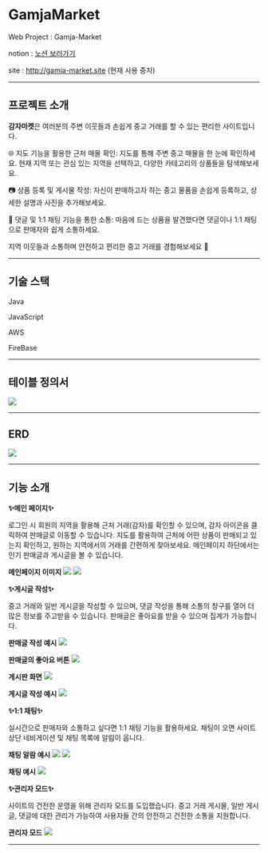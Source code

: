 # GamjaMarket
Web Project : Gamja-Market

notion : <a href="https://www.notion.so/2a09a64f2f8d4b9e84c6d280adbe5d38?v=306404e77898486b9cc1a008133971f9">노션 보러가기</a>

site : http://gamja-market.site (현재 사용 중지)

<hr>

## 프로젝트 소개

**감자마켓**은 여러분의 주변 이웃들과 손쉽게 중고 거래를 할 수 있는 편리한 사이트입니다.

🌐 지도 기능을 활용한 근처 매물 확인: 지도를 통해 주변 중고 매물을 한 눈에 확인하세요. 현재 지역 또는 관심 있는 지역을 선택하고, 다양한 카테고리의 상품들을 탐색해보세요.

📷 상품 등록 및 게시물 작성: 자신이 판매하고자 하는 중고 물품을 손쉽게 등록하고, 상세한 설명과 사진을 추가해보세요.

💬 댓글 및 1:1 채팅 기능을 통한 소통: 마음에 드는 상품을 발견했다면 댓글이나 1:1 채팅으로 판매자와 쉽게 소통하세요.

지역 이웃들과 소통하며 안전하고 편리한 중고 거래를 경험해보세요 🎉

<hr>

## 기술 스택

Java

JavaScript

AWS

FireBase


<hr>

## 테이블 정의서

<img src="images/테이블정의서.png">

<hr>

## ERD

<img src="images/ERD.png">

<hr>

## 기능 소개

**✨메인 페이지✨**

로그인 시 회원의 지역을 활용해 근처 거래(감자)를 확인할 수 있으며, 감자 아이콘을 클릭하여 판매글로 이동할 수 있습니다. 지도를 활용하여 근처에 어떤 상품이 판매되고 있는지 확인하고, 원하는 지역에서의 거래를 간편하게 찾아보세요. 메인페이지 하단에서는 인기 판매글과 게시글을 볼 수 있습니다.

**메인페이지 이미지**
<img src="images/map.png">
<img src="images/main2.png">

**✨게시글 작성✨**

중고 거래와 일반 게시글을 작성할 수 있으며, 댓글 작성을 통해 소통의 창구를 열어 더 많은 정보를 주고받을 수 있습니다. 판매글은 좋아요를 받을 수 있으며 집계가 가능합니다.

**판매글 작성 예시**
<img src="images/write.png">

**판매글의 좋아요 버튼**
<img src="images/heart.png">

**게시판 화면**
<img src="images/board.png">

**게시글 작성 예시**
<img src="images/board-detail.png">

**✨1:1 채팅✨**

실시간으로 판매자와 소통하고 싶다면 1:1 채팅 기능을 활용하세요. 채팅이 오면 사이트 상단 네비게이션 및 채팅 목록에 알림이 옵니다.

**채팅 알람 예시**
<img src="images/chat-alarm.PNG">
<img src="images/chat-detail.PNG">

**채팅 예시**
<img src="images/chat.png">

**✨관리자 모드✨**

사이트의 건전한 운영을 위해 관리자 모드를 도입했습니다. 중고 거래 게시물, 일반 게시글, 댓글에 대한 관리가 가능하여 사용자들 간의 안전하고 건전한 소통을 지원합니다.

**관리자 모드**
<img src="images/admin.png">

<hr>
